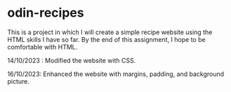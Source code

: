 # odin-recipes

This is a project in which I will create a simple recipe website using the HTML skills I have so far. By the end of this assignment, I hope to be comfortable with HTML.

14/10/2023 : Modified the website with CSS.

16/10/2023: Enhanced the website with margins, padding, and background picture.